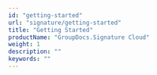 ```yaml
---
id: "getting-started"
url: "signature/getting-started"
title: "Getting Started"
productName: "GroupDocs.Signature Cloud"
weight: 1
description: ""
keywords: ""
---
```


